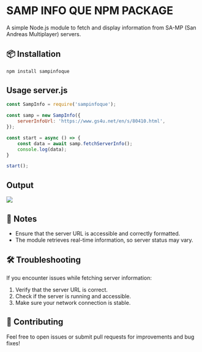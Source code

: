 # SAMP INFO QUE NPM PACKAGE

A simple Node.js module to fetch and display information from SA-MP (San Andreas Multiplayer) servers.

## 📦 Installation

```bash
npm install sampinfoque
```

##  Usage server.js

```javascript
const SampInfo = require('sampinfoque');

const samp = new SampInfo({
    serverInfoUrl: 'https://www.gs4u.net/en/s/80410.html',
});

const start = async () => {
    const data = await samp.fetchServerInfo();
    console.log(data);
}

start();
```
## Output
![](https://cdn.discordapp.com/attachments/1079951331760017418/1297122267016466463/SPOILER_image.png?ex=6714c6bf&is=6713753f&hm=2546157be9fd258b1150a4c323fd803a87976e5a23dd093f0e54798883a0601a&)

## 📝 Notes

- Ensure that the server URL is accessible and correctly formatted.
- The module retrieves real-time information, so server status may vary.

## 🛠️ Troubleshooting

If you encounter issues while fetching server information:
1. Verify that the server URL is correct.
2. Check if the server is running and accessible.
3. Make sure your network connection is stable.

## 🤝 Contributing

Feel free to open issues or submit pull requests for improvements and bug fixes!
